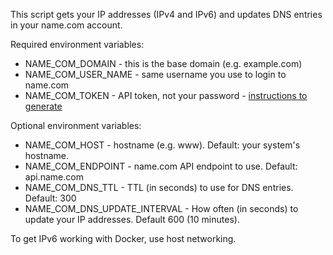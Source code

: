 This script gets your IP addresses (IPv4 and IPv6) and updates DNS entries in your name.com account.

Required environment variables:
- NAME_COM_DOMAIN - this is the base domain (e.g. example.com)
- NAME_COM_USER_NAME - same username you use to login to name.com
- NAME_COM_TOKEN - API token, not your password - [instructions to generate](https://www.name.com/support/articles/360007597874-signing-up-for-api-access)

Optional environment variables:
- NAME_COM_HOST - hostname (e.g. www). Default: your system's hostname.
- NAME_COM_ENDPOINT - name.com API endpoint to use. Default: api.name.com
- NAME_COM_DNS_TTL - TTL (in seconds) to use for DNS entries. Default: 300
- NAME_COM_DNS_UPDATE_INTERVAL - How often (in seconds) to update your IP addresses. Default 600 (10 minutes).

To get IPv6 working with Docker, use host networking.
